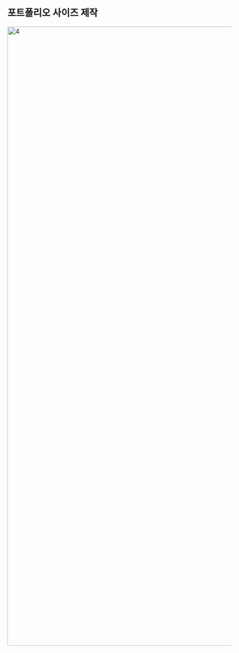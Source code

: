 ## 포트폴리오 사이즈 제작

<img width="1391" alt="4" src="https://github.com/whiteDwarff/Cordova/assets/115057117/fcd48173-8241-473e-a0fa-2bbcb0379028">
